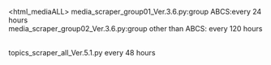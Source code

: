 <html_mediaALL>
media_scraper_group01_Ver.3.6.py:group ABCS:every 24 hours  <br>
media_scraper_group02_Ver.3.6.py:group other than ABCS: every 120 hours  <br>

<html-pickup>  <br>
topics_scraper_all_Ver.5.1.py every 48 hours  <br> 
